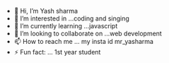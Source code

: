 - 👋 Hi, I’m Yash sharma
- 👀 I’m interested in ...coding and singing
- 🌱 I’m currently learning ...javascript
- 💞️ I’m looking to collaborate on ...web development
- 📫 How to reach me ... my insta id mr_yasharma
- ⚡ Fun fact: ... 1st year student

<!---
mryasharma/mryasharma is a ✨ special ✨ repository because its `README.md` (this file) appears on your GitHub profile.
You can click the Preview link to take a look at your changes.
--->
